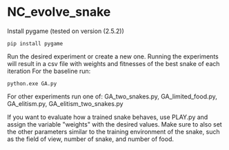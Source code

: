 # NC_evolve_snake

Install pygame (tested on version (2.5.2))
```
pip install pygame
```

Run the desired experiment or create a new one.
Running the experiments will result in a csv file with weights and fitnesses of the best snake of each iteration
For the baseline run:
```
python.exe GA.py
```

For other experiments run one of: GA_two_snakes.py, GA_limited_food.py, GA_elitism.py, GA_elitism_two_snakes.py

If you want to evaluate how a trained snake behaves, use PLAY.py and assign the variable "weights" with the desired values. Make sure to also set the other parameters similar to the training environment of the snake, such as the field of view, number of snake, and number of food.